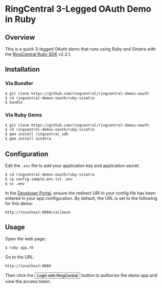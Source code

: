 RingCentral 3-Legged OAuth Demo in Ruby
=======================================

## Overview

This is a quick 3-legged OAuth demo that runs using Ruby and Sinatra with the [RingCentral Ruby SDK](https://github.com/grokify/ringcentral-sdk-ruby) v2.2.1.

## Installation

### Via Bundler

```bash
$ git clone https://github.com/ringcentral/ringcentral-demos-oauth
$ cd ringcentral-demos-oauth/ruby-sinatra
$ bundle
```

### Via Ruby Gems

```bash
$ git clone https://github.com/ringcentral/ringcentral-demos-oauth
$ cd ringcentral-demos-oauth/ruby-sinatra
$ gem install ringcentral_sdk
$ gem install sinatra
```

## Configuration

Edit the `.env` file to add your application key and application secret.

```bash
$ cd ringcentral-demos-oauth/ruby-sinatra
$ cp config-sample.env.txt .env
$ vi .env
```

In the [Developer Portal](http://developer.ringcentral.com/), ensure the redirect URI in your config file has been entered in your app configuration. By default, the URL is set to the following for this demo:

```
http://localhost:8080/callback
```

## Usage

Open the web page:

```bash
$ ruby app.rb
```

Go to the URL:

```
http://localhost:8080
````

Then click the <input type="button" value="Login with RingCentral"> button to authorize the demo app and view the access token.
